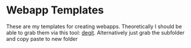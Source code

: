 # Webapp Templates

These are my templates for creating webapps. Theoretically I should be able to grab them via this tool: [degit](https://github.com/Rich-Harris/degit). Alternatively just grab the subfolder and copy paste to new folder
